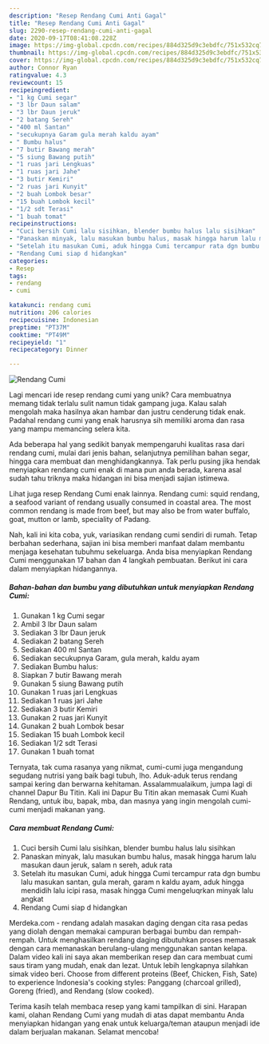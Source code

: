 ```yaml
---
description: "Resep Rendang Cumi Anti Gagal"
title: "Resep Rendang Cumi Anti Gagal"
slug: 2290-resep-rendang-cumi-anti-gagal
date: 2020-09-17T08:41:08.228Z
image: https://img-global.cpcdn.com/recipes/884d325d9c3ebdfc/751x532cq70/rendang-cumi-foto-resep-utama.jpg
thumbnail: https://img-global.cpcdn.com/recipes/884d325d9c3ebdfc/751x532cq70/rendang-cumi-foto-resep-utama.jpg
cover: https://img-global.cpcdn.com/recipes/884d325d9c3ebdfc/751x532cq70/rendang-cumi-foto-resep-utama.jpg
author: Connor Ryan
ratingvalue: 4.3
reviewcount: 15
recipeingredient:
- "1 kg Cumi segar"
- "3 lbr Daun salam"
- "3 lbr Daun jeruk"
- "2 batang Sereh"
- "400 ml Santan"
- "secukupnya Garam gula merah kaldu ayam"
- " Bumbu halus"
- "7 butir Bawang merah"
- "5 siung Bawang putih"
- "1 ruas jari Lengkuas"
- "1 ruas jari Jahe"
- "3 butir Kemiri"
- "2 ruas jari Kunyit"
- "2 buah Lombok besar"
- "15 buah Lombok kecil"
- "1/2 sdt Terasi"
- "1 buah tomat"
recipeinstructions:
- "Cuci bersih Cumi lalu sisihkan, blender bumbu halus lalu sisihkan"
- "Panaskan minyak, lalu masukan bumbu halus, masak hingga harum lalu masukan daun jeruk, salam n sereh, aduk rata"
- "Setelah itu masukan Cumi, aduk hingga Cumi tercampur rata dgn bumbu lalu masukan santan, gula merah, garam n kaldu ayam, aduk hingga mendidih lalu icipi rasa, masak hingga Cumi mengeluqrkan minyak lalu angkat"
- "Rendang Cumi siap d hidangkan"
categories:
- Resep
tags:
- rendang
- cumi

katakunci: rendang cumi 
nutrition: 206 calories
recipecuisine: Indonesian
preptime: "PT37M"
cooktime: "PT49M"
recipeyield: "1"
recipecategory: Dinner

---
```



![Rendang Cumi](https://img-global.cpcdn.com/recipes/884d325d9c3ebdfc/751x532cq70/rendang-cumi-foto-resep-utama.jpg)

Lagi mencari ide resep rendang cumi yang unik? Cara membuatnya memang tidak terlalu sulit namun tidak gampang juga. Kalau salah mengolah maka hasilnya akan hambar dan justru cenderung tidak enak. Padahal rendang cumi yang enak harusnya sih memiliki aroma dan rasa yang mampu memancing selera kita.

Ada beberapa hal yang sedikit banyak mempengaruhi kualitas rasa dari rendang cumi, mulai dari jenis bahan, selanjutnya pemilihan bahan segar, hingga cara membuat dan menghidangkannya. Tak perlu pusing jika hendak menyiapkan rendang cumi enak di mana pun anda berada, karena asal sudah tahu triknya maka hidangan ini bisa menjadi sajian istimewa.

Lihat juga resep Rendang Cumi enak lainnya. Rendang cumi: squid rendang, a seafood variant of rendang usually consumed in coastal area. The most common rendang is made from beef, but may also be from water buffalo, goat, mutton or lamb, speciality of Padang.


Nah, kali ini kita coba, yuk, variasikan rendang cumi sendiri di rumah. Tetap berbahan sederhana, sajian ini bisa memberi manfaat dalam membantu menjaga kesehatan tubuhmu sekeluarga. Anda bisa menyiapkan Rendang Cumi menggunakan 17 bahan dan 4 langkah pembuatan. Berikut ini cara dalam menyiapkan hidangannya.

<!--inarticleads1-->

##### Bahan-bahan dan bumbu yang dibutuhkan untuk menyiapkan Rendang Cumi:

1. Gunakan 1 kg Cumi segar
1. Ambil 3 lbr Daun salam
1. Sediakan 3 lbr Daun jeruk
1. Sediakan 2 batang Sereh
1. Sediakan 400 ml Santan
1. Sediakan secukupnya Garam, gula merah, kaldu ayam
1. Sediakan  Bumbu halus:
1. Siapkan 7 butir Bawang merah
1. Gunakan 5 siung Bawang putih
1. Gunakan 1 ruas jari Lengkuas
1. Sediakan 1 ruas jari Jahe
1. Sediakan 3 butir Kemiri
1. Gunakan 2 ruas jari Kunyit
1. Gunakan 2 buah Lombok besar
1. Sediakan 15 buah Lombok kecil
1. Sediakan 1/2 sdt Terasi
1. Gunakan 1 buah tomat


Ternyata, tak cuma rasanya yang nikmat, cumi-cumi juga mengandung segudang nutrisi yang baik bagi tubuh, lho. Aduk-aduk terus rendang sampai kering dan berwarna kehitaman. Assalammualaikum, jumpa lagi di channel Dapur Bu Titin. Kali ini Dapur Bu Titin akan memasak Cumi Kuah Rendang, untuk ibu, bapak, mba, dan masnya yang ingin mengolah cumi-cumi menjadi makanan yang. 

<!--inarticleads2-->

##### Cara membuat Rendang Cumi:

1. Cuci bersih Cumi lalu sisihkan, blender bumbu halus lalu sisihkan
1. Panaskan minyak, lalu masukan bumbu halus, masak hingga harum lalu masukan daun jeruk, salam n sereh, aduk rata
1. Setelah itu masukan Cumi, aduk hingga Cumi tercampur rata dgn bumbu lalu masukan santan, gula merah, garam n kaldu ayam, aduk hingga mendidih lalu icipi rasa, masak hingga Cumi mengeluqrkan minyak lalu angkat
1. Rendang Cumi siap d hidangkan


Merdeka.com - rendang adalah masakan daging dengan cita rasa pedas yang diolah dengan memakai campuran berbagai bumbu dan rempah-rempah. Untuk menghasilkan rendang daging dibutuhkan proses memasak dengan cara memanaskan berulang-ulang menggunakan santan kelapa. Dalam video kali ini saya akan memberikan resep dan cara membuat cumi saus tiram yang mudah, enak dan lezat. Untuk lebih lengkapnya silahkan simak video beri. Choose from different proteins (Beef, Chicken, Fish, Sate) to experience Indonesia&#39;s cooking styles: Panggang (charcoal grilled), Goreng (fried), and Rendang (slow cooked). 

Terima kasih telah membaca resep yang kami tampilkan di sini. Harapan kami, olahan Rendang Cumi yang mudah di atas dapat membantu Anda menyiapkan hidangan yang enak untuk keluarga/teman ataupun menjadi ide dalam berjualan makanan. Selamat mencoba!
